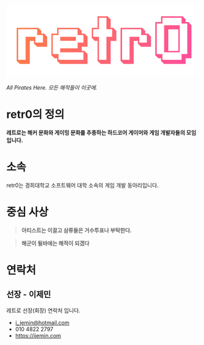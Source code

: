 <!-- TITLE: retr0 -->
<!-- SUBTITLE: 레트로(retr0) 동아리를 소개합니다 -->

![Logo](/uploads/logo.png "Logo")

*All Pirates Here. 모든 해적들이 이곳에.*
# retr0의 정의

**레트로는 해커 문화와 게이밍 문화를 추종하는 하드코어 게이머와 게임 개발자들의 모임입니다.**
# 소속
retr0는 경희대학교 소프트웨어 대학 소속의 게임 개발 동아리입니다.

# 중심 사상
> **아티스트는 이끌고 삼류들은 거수투표나 부탁한다.**

> **해군이 될바에는 해적이 되겠다**
# 연락처
## 선장 - 이제민
레트로 선장(회장) 연락처 입니다.

- i_jemin@hotmail.com
- 010 4822 2797
- https://ijemin.com
